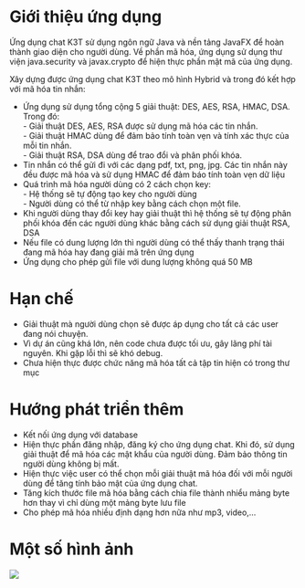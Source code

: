 <h1><a id="Gii_thiu_ng_dng_0"></a>Giới thiệu ứng dụng</h1>
<p>Ứng dụng chat K3T sử dụng ngôn ngữ Java và nền tảng JavaFX để hoàn thành giao diện cho người dùng. Về phần mã hóa, ứng dụng sử dụng thư viện java.security và javax.crypto để hiện thực phần mật mã của ứng dụng.</p>
<p>Xây dựng được ứng dụng chat K3T theo mô hình Hybrid và trong đó kết hợp với mã hóa tin nhắn:</p>
<ul>
<li>Ứng dụng sử dụng tổng cộng 5 giải thuật: DES, AES, RSA, HMAC, DSA. Trong đó:<br>
- Giải thuật DES, AES, RSA được sử dụng mã hóa các tin nhắn.<br>
-  Giải thuật HMAC dùng để đảm bảo tính toàn vẹn và tính xác thực của mỗi tin nhắn.<br>
-  Giải thuật RSA, DSA dùng để trao đổi và phân phối khóa.</li>
<li>Tin nhắn có thể gửi đi với các dạng pdf, txt, png, jpg. Các tin nhắn này đều được mã hóa và sử dụng HMAC để đảm báo tính toàn vẹn dữ liệu</li>
<li>Quá trình mã hóa người dùng có 2 cách chọn key:<br>
-     Hệ thống sẽ tự động tạo key cho người dùng<br>
-      Người dùng có thể từ nhập key bằng cách chọn một file.</li>
<li>Khi người dùng thay đổi key hay giải thuật thì hệ thống sẽ tự động phân phối khóa đến các người dùng khác bằng cách sử dụng giải thuật RSA, DSA</li>
<li>Nếu file có dung lượng lớn thì người dùng có thể thấy thanh trạng thái đang mã hóa hay đang giải mã trên ứng dụng</li>
<li>Ứng dụng cho phép gửi file với dung lượng không quá 50 MB</li>
</ul>
<h1><a id="Hn_ch_18"></a>Hạn chế</h1>
<ul>
<li>Giải thuật mà người dùng chọn sẽ được áp dụng cho tất cả các user đang nói chuyện.</li>
<li>Vì dự án cũng khá lớn, nên code chưa được tối ưu, gây lãng phí tài nguyên. Khi gặp lỗi thì sẽ khó debug.</li>
<li>Chưa hiện thực được chức năng mã hóa tất cả tập tin hiện có trong thư mục</li>
</ul>
<h1><a id="Hng_pht_trin_thm_24"></a>Hướng phát triển thêm</h1>
<ul>
<li>Kết nối ứng dụng  với database</li>
<li>Hiện thực phần đăng nhập, đăng ký cho ứng dụng chat. Khi đó, sử dụng giải thuật để mã hóa các mật khẩu của người dùng. Đảm bảo thông tin người dùng không bị mất.</li>
<li>Hiện thực việc user có thể chọn mỗi giải thuật mã hóa đối với mỗi người dùng để tăng tính bảo mật của ứng dụng chat.</li>
<li>Tăng kích thước file mã hóa bằng cách chia file thành nhiểu mảng byte hơn thay vì chỉ dùng một mảng byte lưu file</li>
<li>Cho phép mã hóa nhiều định dạng hơn nữa như mp3, video,…</li>
</ul>
<h1><a id="Mt_s_hnh_nh_32"></a>Một số hình ảnh</h1>

![](C:\Users\ZERO.NMT\Desktop\Untitled.png)
